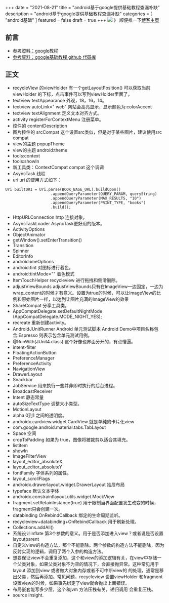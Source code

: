 +++
date = "2021-08-21"
title = "android基于google提供基础教程查漏补缺"
description = "android基于google提供基础教程查漏补缺"
categories = [
    "android基础"
]
featured = false
draft = true 
+++
![](https://gitee.com/lalalaxiaowifi/pictures/raw/master/image/%E6%97%A5%E5%B8%B8%E6%90%AC%E7%A0%96%E5%A4%B4.png)
》 顺便推一下[博客主页](http://lalalaxiaowifi.gitee.io/pictures/)
## 前言
* [参考资料：google教程](https://developer.android.google.cn/courses/fundamentals-training/toc-v2)
* [参考资料：google基础教程 github 代码库](https://github.com/google-developer-training/android-fundamentals-apps-v2)
## 正文
* recycleView 的viewHolder 有一个getLayoutPosition() 可以获取当前viewHolder 的下标，点击事件可以写到viewHolder里面了。
* textview textAppearance 外观，18，16，14。
* textview autoLink=" web" 网站会高亮显示，显示颜色为:colorAccent
* textview textAlignment 定义文本对齐方式。
* activity registerForContextMenu 注册菜单。
* 控件的 contentDescription 
* 图片控件的 srcCompat 这个设置src类似，但是对于某些图片，建议使用src compat 
* view的主题 popupTheme 
* view的主题 android:theme
* tools:context
* tools:showIn
* 新工具类：ContextCompat compat 这个调调
* AsyncTask 线程
* uri uri 的使用方式如下：
````aidl
Uri builtURI = Uri.parse(BOOK_BASE_URL).buildUpon()
                    .appendQueryParameter(QUERY_PARAM, queryString)
                    .appendQueryParameter(MAX_RESULTS, "10")
                    .appendQueryParameter(PRINT_TYPE, "books")
                    .build();
````
* HttpURLConnection http 连接对象。
* AsyncTaskLoader AsyncTask更好用的版本。
* ActivityOptions 
* ObjectAnimator
* getWindow().setEnterTransition()
* Transition
* Spinner
* EditorInfo
* android:imeOptions
* android:tint 对图标进行着色。
* android:tintMode="" 着色模式
* ItemTouchHelper recycleview 进行拖拽和侧滑删除。
* adjustViewBounds adjustViewBounds只有在ImageView一边固定，一边为wrap_content的时候才有意义。设置为true的时候，可以让ImageView的比例和原始图片一样，以达到让图片充满的ImageView的效果
* ShareCompat 分享工具类。
* AppCompatDelegate.setDefaultNightMode (AppCompatDelegate.MODE_NIGHT_YES);
* recreate 重新创建activity。
* AndroidJUnitRunner Android 单元测试脚本 Android Demo中项目名称包含:Espresso 则表示包含单元测试用例。
* @RunWith(JUnit4.class) 这个好像也界面分开的，有点懵逼。
* intent-filter
* FloatingActionButton
* PreferenceManager
* PreferenceActivity
* NavigationView
* DrawerLayout
* Snackbar 
* JobService 用来执行一些并非即时执行的后台进程。
* BroadcastReceiver
* Intent 静态常量
* autoSizeTextType 调整大小类型。
* MotionLayout
* alpha 0到1 之间的透明度。
* androidx.cardview.widget.CardView 就是单纯的卡片化view
* com.google.android.material.tabs.TabLayout
* Space 空间
* cropToPadding 如果为 true，图像将被裁剪以适合其填充。
* listitem
* showIn
* ImageFilterView
* layout_editor_absoluteX
* layout_editor_absoluteY
* fontFamily 字体系列的属性。
* layout_scrollFlags
* androidx.drawerlayout.widget.DrawerLayout 抽屉布局 
* typeface 默认文本字体
* androidx.constraintlayout.utils.widget.MockView
* fragment.setRetainInstance(true) 用于限制当界面配置发生改变的时候，fragment只会创建一次。
* databinding  OnRebindCallback 绑定的生命周期监听。
* recycleview+databinding+OnRebindCallback 用于刷新处理。
* Collections.addAll()
* 系统设计inflate 第3个参数的意义。用于是否添加进入view？或者说是否设置layoutparent 
* 自定义view的构造方法，那个不能删除。两个参数的构造方法不能删除，因为反射实现的逻辑，调用了两个入参的构造方法。
* 想要保证view不会重复添加，这个和view的添加逻辑有关，在view中存储一个父类对象，如果父类对象不为空的情况下，会直接抛异常。这种常见用于layout 添加到view 或者做大对象内存或者不可中断view的
  的处理，通常是移出父类，然后再添加。常见问题，recycleview 设置viewHolder 和fragment 设置view的时候，如果事先绑定了view就会抛出上面错误。
* 布局嵌套能写多少层，这个和jvm 方法压栈有关，递归调用 会重复压栈。
* source insight.



